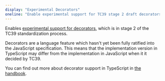 ```yaml
---
display: "Experimental Decorators"
oneline: "Enable experimental support for TC39 stage 2 draft decorators."
---
```


<span class='comment' data-comment='Should mention new decorators proposal'>Enables [experimental support for decorators](https://github.com/tc39/proposal-decorators), which is in stage 2
of the TC39 standardization process.</span>

Decorators are a language feature which hasn't yet been fully ratified into the JavaScript specification.
This means that the implementation version in TypeScript may differ from the implementation in JavaScript when it it decided by TC39.

You can find out more about decorator support in TypeScript in [the handbook](/docs/handbook/decorators.html).
